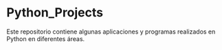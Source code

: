 # Python_Projects
Este repositorio contiene algunas aplicaciones y programas realizados en Python en diferentes áreas.
